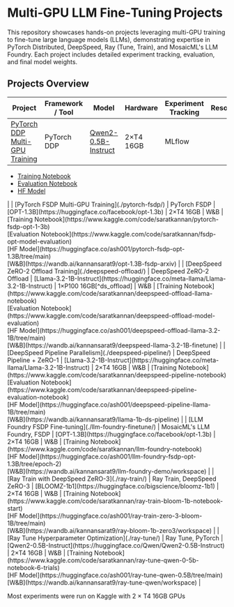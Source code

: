 # Multi‑GPU LLM Fine‑Tuning Projects

This repository showcases hands-on projects leveraging multi-GPU training to fine-tune large language models (LLMs), demonstrating expertise in PyTorch Distributed, DeepSpeed, Ray (Tune, Train), and MosaicML's LLM Foundry. Each project includes detailed experiment tracking, evaluation, and final model weights.

## Projects Overview

| Project | Framework / Tool | Model | Hardware | Experiment Tracking | Resources |
|---------|------------------|-------|----------|---------------------|-----------|
| [PyTorch DDP Multi-GPU Training](./pytorch-ddp/) | PyTorch DDP | [Qwen2-0.5B-Instruct](https://huggingface.co/Qwen/Qwen2-0.5B-Instruct) | 2×T4 16GB | MLflow | 

<ul><li><a href="https://www.kaggle.com/code/saratkannan/pytorch-ddp-qwen-2gpus">Training Notebook</a></li><li><a href="https://www.kaggle.com/code/saratkannan/ddp-qwen-evaluation-notebook">Evaluation Notebook</a></li><li><a href="https://huggingface.co/ash001/pytorch-DDP-Qwen-0.5B/tree/main">HF Model</a></li></ul> |
| [PyTorch FSDP Multi-GPU Training](./pytorch-fsdp/) | PyTorch FSDP | [OPT-1.3B](https://huggingface.co/facebook/opt-1.3b) | 2×T4 16GB | W&B | [Training Notebook](https://www.kaggle.com/code/saratkannan/pytorch-fsdp-opt-1-3b)<br>[Evaluation Notebook](https://www.kaggle.com/code/saratkannan/fsdp-opt-model-evaluation)<br>[HF Model](https://huggingface.co/ash001/pytorch-fsdp-opt-1.3B/tree/main)<br>[W&B](https://wandb.ai/kannansarat9/opt-1.3B-fsdp-arxiv) |
| [DeepSpeed ZeRO-2 Offload Training](./deepspeed-offload/) | DeepSpeed ZeRO-2 Offload | [Llama-3.2-1B-Instruct](https://huggingface.co/meta-llama/Llama-3.2-1B-Instruct) | 1×P100 16GB[^ds_offload] | W&B | [Training Notebook](https://www.kaggle.com/code/saratkannan/deepspeed-offload-llama-notebook)<br>[Evaluation Notebook](https://www.kaggle.com/code/saratkannan/deepspeed-offload-model-evaluation)<br>[HF Model](https://huggingface.co/ash001/deepspeed-offload-llama-3.2-1B/tree/main)<br>[W&B](https://wandb.ai/kannansarat9/deepspeed-llama-3.2-1B-finetune) |
| [DeepSpeed Pipeline Parallelism](./deepspeed-pipeline/) | DeepSpeed Pipeline + ZeRO-1 | [Llama-3.2-1B-Instruct](https://huggingface.co/meta-llama/Llama-3.2-1B-Instruct) | 2×T4 16GB | W&B | [Training Notebook](https://www.kaggle.com/code/saratkannan/deepspeed-pipeline-notebook)<br>[Evaluation Notebook](https://www.kaggle.com/code/saratkannan/deepspeed-pipeline-evaluation-notebook)<br>[HF Model](https://huggingface.co/ash001/deepspeed-pipeline-llama-1B/tree/main)<br>[W&B](https://wandb.ai/kannansarat9/llama-1b-ds-pipeline) |
| [LLM Foundry FSDP Fine-tuning](./llm-foundry-finetune/) | MosaicML's LLM Foundry, FSDP | [OPT-1.3B](https://huggingface.co/facebook/opt-1.3b) | 2×T4 16GB | W&B | [Training Notebook](https://www.kaggle.com/code/saratkannan/llm-foundry-notebook)<br>[HF Model](https://huggingface.co/ash001/llm-foundry-fsdp-opt-1.3B/tree/epoch-2)<br>[W&B](https://wandb.ai/kannansarat9/llm-foundry-demo/workspace) |
| [Ray Train with DeepSpeed ZeRO-3](./ray-train/) | Ray Train, DeepSpeed ZeRO-3 | [BLOOMZ-1b1](https://huggingface.co/bigscience/bloomz-1b1) | 2×T4 16GB | W&B | [Training Notebook](https://www.kaggle.com/code/saratkannan/ray-train-bloom-1b-notebook-start)<br>[HF Model](https://huggingface.co/ash001/ray-train-zero-3-bloom-1B/tree/main)<br>[W&B](https://wandb.ai/kannansarat9/ray-bloom-1b-zero3/workspace) |
| [Ray Tune Hyperparameter Optimization](./ray-tune/) | Ray Tune, PyTorch | [Qwen2-0.5B-Instruct](https://huggingface.co/Qwen/Qwen2-0.5B-Instruct) | 2×T4 16GB | W&B | [Training Notebook](https://www.kaggle.com/code/saratkannan/ray-tune-qwen-0-5b-notebook-6-trials)<br>[HF Model](https://huggingface.co/ash001/ray-tune-qwen-0.5B/tree/main)<br>[W&B](https://wandb.ai/kannansarat9/ray-tune-qwen/workspace) |

Most experiments were run on Kaggle with 2 × T4 16GB GPUs<br>
[^ds_offload]: DeepSpeed ZeRO-2 offload peaked at ~37 GB CPU RAM, exceeding Kaggle’s 30 GB CPU RAM limit, so the project was run on Vast.ai.
